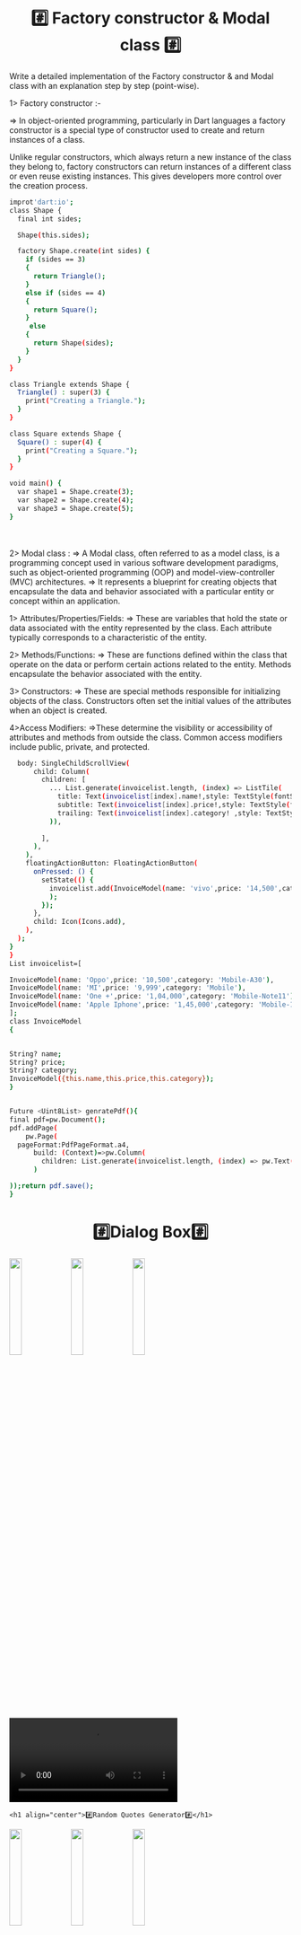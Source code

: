 <h1 align="center">
 #️⃣ Factory constructor & Modal class #️⃣
</h1>
<p>
  <p>Write a detailed implementation of the Factory constructor & and Modal class with an explanation step by step (point-wise).</p>

1> Factory constructor :-

=>     In object-oriented programming, particularly in  Dart languages   a factory constructor is a special type of constructor used to create and return instances of a class.

 Unlike regular constructors, which always return a new instance of the class they belong to, factory constructors can return instances of a different class or even reuse existing instances. This gives developers more control over the creation process.

```bash
improt'dart:io';
class Shape {
  final int sides;

  Shape(this.sides);

  factory Shape.create(int sides) {
    if (sides == 3)
    {
      return Triangle();
    }
    else if (sides == 4)
    {
      return Square();
    }
     else
    {
      return Shape(sides);
    }
  }
}

class Triangle extends Shape {
  Triangle() : super(3) {
    print("Creating a Triangle.");
  }
}

class Square extends Shape {
  Square() : super(4) {
    print("Creating a Square.");
  }
}

void main() {
  var shape1 = Shape.create(3); 
  var shape2 = Shape.create(4); 
  var shape3 = Shape.create(5); 
}

  ```


<br><br>
 2> Modal class :
=>    A Modal class, often referred to as a model class, is a programming concept used in various software development paradigms, such as object-oriented programming (OOP) and model-view-controller (MVC) architectures. 
=>   It represents a blueprint for creating objects that encapsulate the data and behavior associated with a particular entity or concept within an application.



1> Attributes/Properties/Fields: 
=> These are variables that hold the state or data associated with the entity represented by the class. Each attribute typically corresponds to a characteristic of the entity.

2> Methods/Functions:
=> These are functions defined within the class that operate on the data or perform certain actions related to the entity. Methods encapsulate the behavior associated with the entity.

3> Constructors:
=> These are special methods responsible for initializing objects of the class. Constructors often set the initial values of the attributes when an object is created.

4>Access Modifiers: 
=>These determine the visibility or accessibility of attributes and methods from outside the class. Common access modifiers include public, private, and protected.

  ```bash
    body: SingleChildScrollView(
        child: Column(
          children: [
            ... List.generate(invoicelist.length, (index) => ListTile(
              title: Text(invoicelist[index].name!,style: TextStyle(fontSize: 28),),
              subtitle: Text(invoicelist[index].price!,style: TextStyle(fontSize:26),),
              trailing: Text(invoicelist[index].category! ,style: TextStyle(fontSize:20),),
            )),
        
          ],
        ),
      ),
      floatingActionButton: FloatingActionButton(
        onPressed: () {
          setState(() {
            invoicelist.add(InvoiceModel(name: 'vivo',price: '14,500',category: 'Mobile-y21')
            );
          });
        },
        child: Icon(Icons.add),
      ),
    );
  }
}
List invoicelist=[

  InvoiceModel(name: 'Oppo',price: '10,500',category: 'Mobile-A30'),
  InvoiceModel(name: 'MI',price: '9,999',category: 'Mobile'),
  InvoiceModel(name: 'One +',price: '1,04,000',category: 'Mobile-Note11'),
  InvoiceModel(name: 'Apple Iphone',price: '1,45,000',category: 'Mobile-15 Promax'),
];
class InvoiceModel
{


  String? name;
  String? price;
  String? category;
  InvoiceModel({this.name,this.price,this.category});
}


Future <Uint8List> genratePdf(){
  final pdf=pw.Document();
  pdf.addPage(
      pw.Page(
    pageFormat:PdfPageFormat.a4,
        build: (Context)=>pw.Column(
          children: List.generate(invoicelist.length, (index) => pw.Text('${invoicelist[index].name!},  ${invoicelist[index].price!}   ${invoicelist[index].category!}\n\n\n',style: pw.TextStyle(fontSize: 24)),)
        )

  ));return pdf.save();
}


  `````     




</p>
  <h1 align="center">#️⃣Dialog Box#️⃣</h1>
  <P>
   <img src="https://github.com/harshdusane2103/quote_app_daily_task/blob/master/Basic.png" width=21%,heigth=35%>
    <img src="https://github.com/harshdusane2103/quote_app_daily_task/blob/master/full.png" width=21%,heigth=35%>
    <img src="https://github.com/harshdusane2103/quote_app_daily_task/blob/master/fuu.png" width=21%,heigth=35%>
    <video src="https://github.com/harshdusane2103/quote_app_daily_task/assets/161817658/0414f69a-29a1-4804-bb95-631f2f4bf77e">




  </P>
  
    <h1 align="center">#️⃣Random Quotes Generator#️⃣</h1>
  <P>
   <img src="https://github.com/harshdusane2103/quote_app_daily_task/blob/master/q1.jpg" width=21%,heigth=35%>
    <img src="https://github.com/harshdusane2103/quote_app_daily_task/blob/master/q2.jpg" width=21%,heigth=35%>
    <img src="https://github.com/harshdusane2103/quote_app_daily_task/blob/master/q3.jpg" width=21%,heigth=35%>
    <video src="https://github.com/harshdusane2103/quote_app_daily_task/assets/161817658/a57facf1-a345-4d33-b9cc-83bf39231a17">
</P>
      
     
    <h1 align="center">#️⃣Listview to Gridview Toggle View#️⃣</h1>
  <P>
   <img src="https://github.com/harshdusane2103/quote_app_daily_task/blob/master/grid.jpg" width=21%,heigth=35%>
    <img src="https://github.com/harshdusane2103/quote_app_daily_task/blob/master/gridtoo.jpg" width=21%,heigth=35%>
  
    <video src="https://github.com/harshdusane2103/quote_app_daily_task/assets/161817658/233e0790-434e-479e-9cea-a05af4bc1478">
</P>



l
